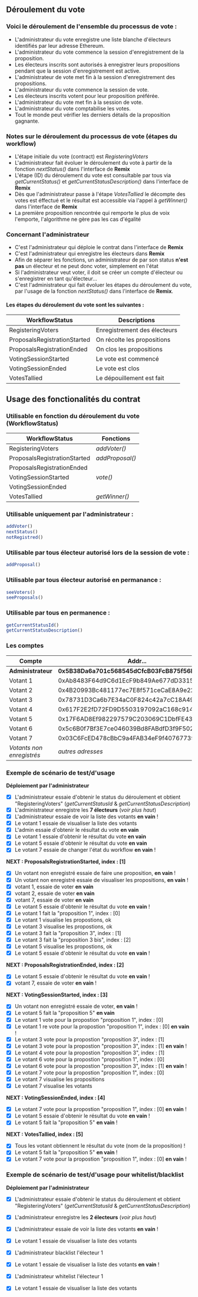 ## Déroulement du vote

### Voici le déroulement de l'ensemble du processus de vote :

- L'administrateur du vote enregistre une liste blanche d'électeurs identifiés par leur adresse Ethereum.
- L'administrateur du vote commence la session d'enregistrement de la proposition.
- Les électeurs inscrits sont autorisés à enregistrer leurs propositions pendant que la session d'enregistrement est active.
- L'administrateur de vote met fin à la session d'enregistrement des propositions.
- L'administrateur du vote commence la session de vote.
- Les électeurs inscrits votent pour leur proposition préférée.
- L'administrateur du vote met fin à la session de vote.
- L'administrateur du vote comptabilise les votes.
- Tout le monde peut vérifier les derniers détails de la proposition gagnante.

### Notes sur le déroulement du processus de vote (étapes du workflow)
- L'étape initiale du vote (contract) est *RegisteringVoters*
- L'administrateur fait évoluer le déroulement du vote à partir de la fonction *nextStatus()* dans l'interface de **Remix**
- L'étape (ID) du déroulement du vote est consultable par tous via *getCurrentStatus()* et *getCurrentStatusDescription()* dans l'interface de **Remix**
- Dès que l'administrateur passe à l'étape *VotesTallied* le décompte des votes est éffectué et le résultat est accessible via l'appel à *getWinner()* dans l'interface de **Remix**
- La première proposition rencontrée qui remporte le plus de voix l'emporte, l'algorithme ne gère pas les cas d'égalité

### Concernant l'administrateur
- C'est l'administrateur qui déploie le contrat dans l'interface de **Remix**
- C'est l'administrateur qui enregistre les électeurs dans **Remix**
- Afin de séparer les fonctions, un administrateur de par son status **n'est pas** un électeur et ne peut donc voter, simplement en l'état
- Si l'administrateur veut voter, il doit se créer un compte d'électeur ou s'enregistrer en tant qu'électeur...
- C'est l'administrateur qui fait évoluer les étapes du déroulement du vote, par l'usage de la fonction *nextStatus()* dans l'interface de **Remix**.

#### Les étapes du déroulement du vote sont les suivantes :

| WorkflowStatus               | Descriptions                 |
| ---------------------------- | ---------------------------- |
| RegisteringVoters            | Enregistrement des électeurs |
| ProposalsRegistrationStarted | On récolte les propositions  |
| ProposalsRegistrationEnded   | On clos les propositions     |
| VotingSessionStarted         | Le vote est commencé         |
| VotingSessionEnded           | Le vote est clos             |
| VotesTallied                 | Le dépouillement est fait    |

## Usage des fonctionalités du contrat

### Utilisable en fonction du déroulement du vote (WorkflowStatus)

| WorkflowStatus               | Fonctions       |
| ---------------------------- | --------------- |
| RegisteringVoters            | *addVoter()*    |
| ProposalsRegistrationStarted | *addProposal()* |
| ProposalsRegistrationEnded   |                 |
| VotingSessionStarted         | *vote()*        |
| VotingSessionEnded           |                 |
| VotesTallied                 | *getWinner()*   |

### Utilisable uniquement par l'administrateur :

```javascript
addVoter()
nextStatus()
notRegistred()
```

### Utilisable par tous électeur autorisé lors de la session de vote :
```javascript
addProposal()
```

### Utilisable par tous électeur autorisé en permanance :
```javascript
seeVoters()
seeProposals()
```

### Utilisable par tous en permanence :
```javascript
getCurrentStatusId()
getCurrentStatusDescription()
```

### Les comptes

| Compte                    | Addr...                                        |
| ------------------------- | ---------------------------------------------- |
| **Administrateur**        | **0x5B38Da6a701c568545dCfcB03FcB875f56beddC4** |
| Votant 1                  | 0xAb8483F64d9C6d1EcF9b849Ae677dD3315835cb2     |
| Votant 2                  | 0x4B20993Bc481177ec7E8f571ceCaE8A9e22C02db     |
| Votant 3                  | 0x78731D3Ca6b7E34aC0F824c42a7cC18A495cabaB     |
| Votant 4                  | 0x617F2E2fD72FD9D5503197092aC168c91465E7f2     |
| Votant 5                  | 0x17F6AD8Ef982297579C203069C1DbfFE4348c372     |
| Votant 6                  | 0x5c6B0f7Bf3E7ce046039Bd8FABdfD3f9F5021678     |
| Votant 7                  | 0x03C6FcED478cBbC9a4FAB34eF9f40767739D1Ff7     |
| *Votants non enregistrés* | *autres adresses*                              |

### Exemple de scénario de test/d'usage

**Déploiement par l'administrateur**
- [X] L'administrateur essaie d'obtenir le status du déroulement et obtient "RegisteringVoters" (*getCurrentStatusId* & *getCurrentStatusDescription*)
- [X] L'administrateur enregistre les **7 électeurs** (*voir plus haut*)
- [X] L'administrateur essaie de voir la liste des votants **en vain** !
- [X] Le votant 1 essaie de visualiser la liste des votants
- [X] L'admin essaie d'obtenir le résultat du vote **en vain**
- [X] Le votant 1 essaie d'obtenir le résultat du vote **en vain**
- [X] Le votant 5 essaie d'obtenir le résultat du vote **en vain**
- [X] Le votant 7 essaie de changer l'état du workflow **en vain** !

**NEXT : ProposalsRegistrationStarted, index : [1]**
- [X] Un votant non enregistré essaie de faire une proposition, **en vain** !
- [X] Un votant non enregistré essaie de visualiser les propositions, **en vain** !
- [X] votant 1, essaie de voter **en vain**
- [X] votant 2, essaie de voter **en vain**
- [X] votant 7, essaie de voter **en vain**
- [X] Le votant 5 essaie d'obtenir le résultat du vote **en vain** !
- [X] Le votant 1 fait la "proposition 1", index : [0]
- [X] Le votant 1 visualise les propostions, ok
- [X] Le votant 3 visualise les propostions, ok
- [X] Le votant 3 fait la "proposition 3", index : [1]
- [X] Le votant 3 fait la "proposition 3 bis", index : [2]
- [X] Le votant 5 visualise les propostions, ok
- [X] Le votant 5 essaie d'obtenir le résultat du vote **en vain** !

**NEXT : ProposalsRegistrationEnded, index : [2]**
- [X] Le votant 5 essaie d'obtenir le résultat du vote **en vain** !
- [X] votant 7, essaie de voter **en vain** !

**NEXT : VotingSessionStarted, index : [3]**
- [X] Un votant non enregistré essaie de voter, **en vain** !
- [X] Le votant 5 fait la "proposition 5" **en vain**
- [X] Le votant 1 vote pour la propostion "proposition 1", index : [0]
- [X] Le votant 1 re vote pour la propostion "proposition 1", index : [0] **en vain** !
- [X] Le votant 3 vote pour la propostion "proposition 3", index : [1]
- [X] Le votant 3 vote pour la propostion "proposition 3", index : [1] **en vain** !
- [X] Le votant 4 vote pour la propostion "proposition 3", index : [1]
- [X] Le votant 6 vote pour la propostion "proposition 1", index : [0]
- [X] Le votant 6 vote pour la propostion "proposition 3", index : [1] **en vain** !
- [X] Le votant 7 vote pour la propostion "proposition 1", index : [0]
- [X] Le votant 7 visualise les propositions
- [X] Le votant 7 visualise les votants

**NEXT : VotingSessionEnded, index : [4]**
- [X] Le votant 7 vote pour la propostion "proposition 1", index : [0] **en vain** !
- [X] Le votant 5 essaie d'obtenir le résultat du vote **en vain** !
- [X] Le votant 5 fait la "proposition 5" **en vain** !

**NEXT : VotesTallied, index : [5]**
- [X] Tous les votant obtiennent le résultat du vote (nom de la proposition) !
- [X] Le votant 5 fait la "proposition 5" **en vain** !
- [X] Le votant 7 vote pour la propostion "proposition 1", index : [0] **en vain** !

### Exemple de scénario de test/d'usage pour whitelist/blacklist

**Déploiement par l'administrateur**
- [X] L'administrateur essaie d'obtenir le status du déroulement et obtient "RegisteringVoters" (*getCurrentStatusId* & *getCurrentStatusDescription*)
- [X] L'administrateur enregistre les **2 électeurs** (*voir plus haut*)
- [X] L'administrateur essaie de voir la liste des votants **en vain** !
- [X] Le votant 1 essaie de visualiser la liste des votants
- [X] L'administrateur blacklist l'électeur 1
- [X] Le votant 1 essaie de visualiser la liste des votants **en vain** !
- [X] L'administrateur whitelist l'électeur 1
- [X] Le votant 1 essaie de visualiser la liste des votants


